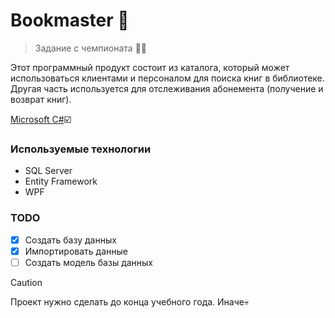 # Bookmaster 📙
> Задание с чемпионата 🤘🥇
 
Этот программный продукт состоит из каталога, который может
 использоваться клиентами и персоналом для поиска книг в библиотеке. Другая часть
 используется для отслеживания абонемента (получение и возврат книг).

 [Microsoft C#](https://learn.microsoft.com/)☑️

 ### Используемые технологии
 + SQL Server
 + Entity Framework
 + WPF

### TODO
+ [x] Создать базу данных
+ [x] Импортировать данные
+ [ ] Создать модель базы данных

>[!CAUTION]
> Проект нужно сделать до конца учебного года. Иначе💀
